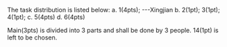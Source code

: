 The task distribution is listed below:
      a. 1(4pts); ---Xingjian
      b. 2(1pt); 3(1pt); 4(1pt);
      c. 5(4pts)
      d. 6(4pts)
      
Main(3pts) is divided into 3 parts and shall be done by 3 people.
14(1pt) is left to be chosen.
